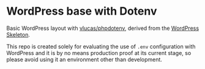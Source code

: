 # WordPress base with Dotenv

Basic WordPress layout with [vlucas/phpdotenv](https://github.com/vlucas/phpdotenv), derived from the [WordPress Skeleton](https://github.com/markjaquith/WordPress-Skeleton).

This repo is created solely for evaluating the use of `.env` configuration with WordPress and it is by no means production proof at its current stage, so please avoid using it an environment other than development.